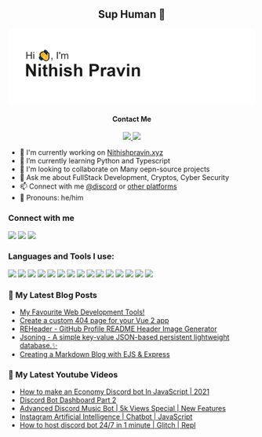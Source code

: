 <h2 align="center">Sup Human 👋</h2>
<img src="https://raw.githubusercontent.com/NithishCodez/NithishCodez/main/header.png"/>
<h4 align="center">Contact Me</h4>
<p align="center">
<a href="https://dsc.bio/6593">
<img src="https://img.shields.io/badge/Discord-7289DA?style=for-the-badge&logo=discord&logoColor=white"/>
</a>
<a href="mailto:nithishdev509@gmail.com">
<img src="https://img.shields.io/badge/Gmail-D14836?style=for-the-badge&logo=gmail&logoColor=white"/>
</a>
</p>

- 🔭 I'm currently working on [Nithishpravin.xyz][website]
- 🌱 I’m currently learning Python and Typescript
- 👯 I'm looking to collaborate on Many oepn-source projects
- 💬 Ask me about FullStack Development, Cryptos, Cyber Security
- 📫 Connect with me [@discord][bio] or [other platforms](#connect)
- 👦 Pronouns: he/him

<h3 id="connect">Connect with me</h3>

<a href="mailto:nithishdev509@gmail.com"><img src="https://img.shields.io/badge/Gmail-D14836?style=for-the-badge&logo=gmail&logoColor=white"/></a>
<a href="https://instagram.com/nithish_codez"><img src="https://img.shields.io/badge/Instagram-E4405F?style=for-the-badge&logo=instagram&logoColor=white"/></a>
<a href="https://twitter.com/nithish_pravin"><img src="https://img.shields.io/badge/Twitter-1DA1F2?style=for-the-badge&logo=twitter&logoColor=white"/></a>

<h3>Languages and Tools I use:</h3>
<a href="https://developer.mozilla.org/en-US/docs/Web/JavaScript"><img src="https://img.shields.io/badge/JavaScript-F7DF1E?style=for-the-badge&logo=javascript&logoColor=black"/></a>
<a href="https://www.typescriptlang.org/"><img src="https://img.shields.io/badge/TypeScript-007ACC?style=for-the-badge&logo=typescript&logoColor=white"/></a>
<a href="https://www.java.com/en/"><img src="https://img.shields.io/badge/Java-ED8B00?style=for-the-badge&logo=java&logoColor=white"/></a>
<a href="https://www.python.org/"><img src="https://img.shields.io/badge/Python-14354C?style=for-the-badge&logo=python&logoColor=white"/></a>
<a href="https://developer.mozilla.org/en-US/docs/Web/Guide/HTML/HTML5"><img src="https://img.shields.io/badge/HTML5-E34F26?style=for-the-badge&logo=html5&logoColor=white"/></a>
<a href="https://developer.mozilla.org/en-US/docs/Web/CSS"><img src="https://img.shields.io/badge/CSS3-1572B6?style=for-the-badge&logo=css3&logoColor=white"/></a>
<a href="https://reactjs.org/"><img src="https://img.shields.io/badge/React-20232A?style=for-the-badge&logo=react&logoColor=61DAFB"/></a>
<a href="https://reactnative.dev/"><img src="https://img.shields.io/badge/React_Native-20232A?style=for-the-badge&logo=react&logoColor=61DAFB"/></a>
<a href="https://nodejs.org/en/"><img src="https://img.shields.io/badge/Node.js-43853D?style=for-the-badge&logo=node.js&logoColor=white"/></a>
<a href="https://yarnpkg.com/"><img src="https://img.shields.io/badge/Yarn-2C8EBB?style=for-the-badge&logo=yarn&logoColor=white"/></a>
<a href="https://expressjs.com/"><img src="https://img.shields.io/badge/Express.js-404D59?style=for-the-badge&logo=express&logoColor=white"/></a>
<a href="https://sass-lang.com/"><img src="https://img.shields.io/badge/Sass-CC6699?style=for-the-badge&logo=sass&logoColor=white"/></a>
<a href="https://aws.amazon.com/"><img src="https://img.shields.io/badge/Amazon_AWS-232F3E?style=for-the-badge&logo=amazon-aws&logoColor=white"/></a>
<a href="https://code.visualstudio.com/"><img src="https://img.shields.io/badge/Visual_Studio_Code-0078D4?style=for-the-badge&logo=visual%20studio%20code&logoColor=white"/></a>
<a href="https://www.adobe.com/in/products/xd.html"><img src="https://img.shields.io/badge/Adobe%20XD-FF61F6?style=for-the-badge&logo=Adobe%20XD&logoColor=white"/></a>

### 📘 My Latest Blog Posts

<!-- BLOG-POST-LIST:START -->
- [My Favourite Web Development Tools!](https://dev.to/khalby786/my-favourite-web-development-tools-16af)
- [Create a custom 404 page for your Vue 2 app](https://dev.to/khalby786/create-a-custom-404-page-for-your-vue-app-1d0a)
- [REHeader - GitHub Profile README Header Image Generator](https://dev.to/khalby786/reheader-github-profile-readme-header-image-generator-45pe)
- [Jsoning - A simple key-value JSON-based persistent lightweight database.✨](https://dev.to/khalby786/jsoning-a-simple-key-value-json-based-persistent-lightweight-database-51c0)
- [Creating a Markdown Blog with EJS & Express](https://dev.to/khalby786/creating-a-markdown-blog-with-ejs-express-j40)
<!-- BLOG-POST-LIST:END -->

### 🎥 My Latest Youtube Videos

<!-- YOUTUBE:START -->
- [How to make an Economy Discord bot In JavaScript | 2021](https://www.youtube.com/watch?v=0rXfkrg7PgI)
- [Discord Bot Dashboard Part 2](https://www.youtube.com/watch?v=mRL61TJh_aQ)
- [Advanced Discord Music Bot | 5k Views Special | New Features](https://www.youtube.com/watch?v=8wopOm4598Q)
- [Instagram Artificial Intelligence | Chatbot | JavaScript](https://www.youtube.com/watch?v=djPdK-y3W38)
- [How to host discord bot 24/7 in 1 minute | Glitch | Repl](https://www.youtube.com/watch?v=Y3_Y91FYOzU)
<!-- YOUTUBE:END -->


[website]: https://nithishpravin.xyz/
[bio]: https://dsc.bio/6593
